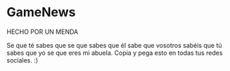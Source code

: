 # GameNews
HECHO POR UN MENDA

Se que té sabes que se que sabes que él sabe que vosotros sabéis que tú sabes que yo se que eres mi abuela.
Copia y pega esto en todas tus redes sociales. :)
